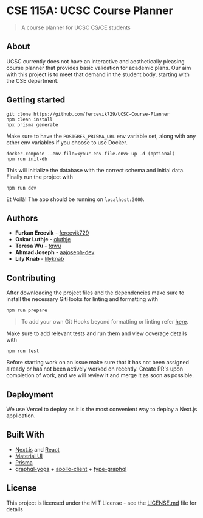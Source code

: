 # CSE 115A: UCSC Course Planner
> A course planner for UCSC CS/CE students

## About
UCSC currently does not have an interactive and aesthetically pleasing course planner that provides basic validation
for academic plans. Our aim with this project is to meet that demand in the student body, starting with the CSE
department.

## Getting started
```
git clone https://github.com/fercevik729/UCSC-Course-Planner
npm clean install
npx prisma generate
```
Make sure to have the `POSTGRES_PRISMA_URL` env variable set, along with any other env variables if you choose to use Docker.
```
docker-compose --env-file=<your-env-file.env> up -d (optional)
npm run init-db
```
This will initialize the database with the correct schema and initial data.
Finally run the project with
```
npm run dev
```
Et Voilà! The app should be running on `localhost:3000`.

## Authors
* **Furkan Ercevik** - [fercevik729](https://github.com/fercevik729)
* **Oskar Luthje** - [oluthje](https://github.com/oluthje)
* **Teresa Wu** - [tqwu](https://github.com/tqwu)
* **Ahmad Joseph** - [aajoseph-dev](https://github.com/aajoseph-dev)
* **Lily Knab** - [lilyknab](https://github.com/lilyknab)

## Contributing
After downloading the project files and the dependencies make sure to install the necessary GitHooks for linting and formatting with
```
npm run prepare
```
> To add your own Git Hooks beyond formatting or linting refer [here](https://typicode.github.io/husky/).

Make sure to add relevant tests and run them and view coverage details with
```
npm run test
```
Before starting work on an issue make sure that it has not been assigned already or has not been actively worked on recently.
Create PR's upon completion of work, and we will review it and merge it as soon as possible.

## Deployment
We use Vercel to deploy as it is the most convenient way to deploy a Next.js application.

## Built With
* [Next.js](https://nextjs.org/) and [React](https://react.dev/)
* [Material UI](https://github.com/mui/material-ui)
* [Prisma](https://www.prisma.io/)
* [graphql-yoga](https://github.com/dotansimha/graphql-yoga) + [apollo-client](https://github.com/apollographql/apollo-client) + [type-graphql](https://github.com/MichalLytek/type-graphql)

## License
This project is licensed under the MIT License - see the [LICENSE.md](LICENSE.md) file for details

